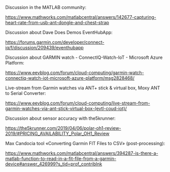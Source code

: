 
Discussion in the MATLAB community:

https://www.mathworks.com/matlabcentral/answers/142677-capturing-heart-rate-from-usb-ant-dongle-and-chest-strap

Discussion about Dave Does Demos EventHubApp:

https://forums.garmin.com/developer/connect-iq/f/discussion/209439/eventhubapp


Discussion about GARMIN watch - ConnectIQ-Watch-IoT - Microsoft Azure Platform:

https://www.eevblog.com/forum/cloud-computing/garmin-watch-connectiq-watch-iot-microsoft-azure-platform/msg2828468/

Live-stream from Garmin watches via ANT+ stick & virtual box, Moxy ANT to Serial Converter:

https://www.eevblog.com/forum/cloud-computing/live-stream-from-garmin-watches-via-ant-stick-virtual-box-(evtl-coud-iot)/

Discussion about sensor accuracy with the5krunner:

https://the5krunner.com/2019/04/06/polar-oh1-review-2019/#PRICING_AVAILABILITY_Polar_OH1_Review

Max Candocia tool «Converting Garmin FIT Files to CSV» (post-processing):

https://www.mathworks.com/matlabcentral/answers/394287-is-there-a-matlab-function-to-read-in-a-fit-file-from-a-garmin-device#answer_426999?s_tid=prof_contriblnk
